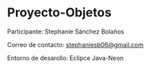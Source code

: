 # Proyecto-Objetos

Participante: Stephanie Sánchez Bolaños

Correo de contacto: stephaniesb06@gmail.com

Entorno de desarollo: Eclipce Java-Neon
